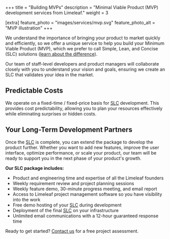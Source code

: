 +++
title = "Building MVPs"
description = "Minimal Viable Product (MVP) development services from Limeleaf."
weight = 3

[extra]
feature_photo = "images/services/mvp.svg"
feature_photo_alt = "MVP illustration"
+++

We understand the importance of bringing your product to market quickly and efficiently, so we offer a unique service to help you build your Minimum Viable Product (MVP), which we prefer to call Simple, Lean, and Concise (SLC) solutions ([learn about the difference](https://longform.asmartbear.com/slc/ "What is Simple, Lean, and Concise (SLC)?")).

Our team of staff-level developers and product managers will collaborate closely with you to understand your vision and goals, ensuring we create an SLC that validates your idea in the market.

## Predictable Costs

We operate on a fixed-time / fixed-price basis for [SLC](https://longform.asmartbear.com/slc/ "What is Simple, Lean, and Concise (SLC)?") development. This provides cost predictability, allowing you to plan your resources effectively while eliminating surprises or hidden costs.

## Your Long-Term Development Partners

Once the [SLC](https://longform.asmartbear.com/slc/ "What is Simple, Lean, and Concise (SLC)?") is complete, you can extend the package to develop the product further. Whether you want to add new features, improve the user interface, optimize performance, or scale your product, our team will be ready to support you in the next phase of your product's growth.

**Our SLC package includes:**

- Product and engineering time and expertise of all the Limeleaf founders
- Weekly requirement review and project planning sessions
- Weekly feature demo, 30-minute progress meeting, and email report
- Access to Limeleaf project management software so you have visibility into the work
- Free demo hosting of your [SLC](https://longform.asmartbear.com/slc/ "What is Simple, Lean, and Concise (SLC)?") during development
- Deployment of the final [SLC](https://longform.asmartbear.com/slc/ "What is Simple, Lean, and Concise (SLC)?") on your infrastructure
- Unlimited email communications with a 12-hour guaranteed response time
  
Ready to get started? [Contact us](https://limeleaf.io/contact/ "Contact us") for a free project assessment.